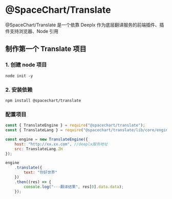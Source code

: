 # @SpaceChart/Translate

@SpaceChart/Translate 是一个依靠 Deeplx 作为底层翻译服务的前端插件、插件支持浏览器、Node 引用

## 制作第一个 Translate 项目

### 1. 创建 node 项目

```shell
node init -y
```

### 2. 安装依赖

```shell
npm install @spacechart/translate
```

### 配置项目

```js
const { TranslateEngine } = require("@spacechart/translate");
const { TranslateLang } = require("@spacechart/translate/lib/core/engine");

const engine = new TranslateEngine({
    host: "http://xx.xx.com", //deeplx服务地址
    src: TranslateLang.ZH
});

engine
    .translate({
        text: "你好世界"
    })
    .then((res) => {
        console.log("---翻译结果", res[0].data.data);
    });
```
